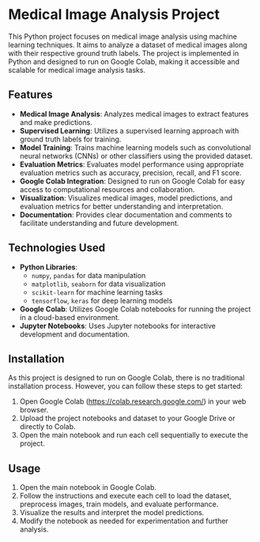 # Medical Image Analysis Project

This Python project focuses on medical image analysis using machine learning techniques. It aims to analyze a dataset of medical images along with their respective ground truth labels. The project is implemented in Python and designed to run on Google Colab, making it accessible and scalable for medical image analysis tasks.

## Features

- **Medical Image Analysis**: Analyzes medical images to extract features and make predictions.
- **Supervised Learning**: Utilizes a supervised learning approach with ground truth labels for training.
- **Model Training**: Trains machine learning models such as convolutional neural networks (CNNs) or other classifiers using the provided dataset.
- **Evaluation Metrics**: Evaluates model performance using appropriate evaluation metrics such as accuracy, precision, recall, and F1 score.
- **Google Colab Integration**: Designed to run on Google Colab for easy access to computational resources and collaboration.
- **Visualization**: Visualizes medical images, model predictions, and evaluation metrics for better understanding and interpretation.
- **Documentation**: Provides clear documentation and comments to facilitate understanding and future development.

## Technologies Used

- **Python Libraries**:
  - `numpy`, `pandas` for data manipulation
  - `matplotlib`, `seaborn` for data visualization
  - `scikit-learn` for machine learning tasks
  - `tensorflow`, `keras` for deep learning models
- **Google Colab**: Utilizes Google Colab notebooks for running the project in a cloud-based environment.
- **Jupyter Notebooks**: Uses Jupyter notebooks for interactive development and documentation.

## Installation

As this project is designed to run on Google Colab, there is no traditional installation process. However, you can follow these steps to get started:

1. Open Google Colab (https://colab.research.google.com/) in your web browser.
2. Upload the project notebooks and dataset to your Google Drive or directly to Colab.
3. Open the main notebook and run each cell sequentially to execute the project.

## Usage

1. Open the main notebook in Google Colab.
2. Follow the instructions and execute each cell to load the dataset, preprocess images, train models, and evaluate performance.
3. Visualize the results and interpret the model predictions.
4. Modify the notebook as needed for experimentation and further analysis.

